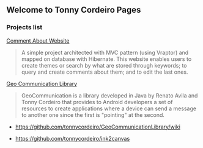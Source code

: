 ## Welcome to Tonny Cordeiro Pages

### Projects list

[Comment About Website](https://github.com/tonnycordeiro/CommentAboutWebsite)
> A simple project architected with MVC pattern (using Vraptor) and mapped on database with Hibernate. This website enables users to create themes or search by what are stored through keywords; to query and create comments about them; and to edit the last ones.

[Geo Communication Library](https://github.com/tonnycordeiro/GeoCommunicationLibrary)
> GeoCommunication is a library developed in Java by Renato Avila and Tonny Cordeiro that provides to Android developers a set of resources to create applications where a device can send a message to another one since the first is "pointing" at the second.
- https://github.com/tonnycordeiro/GeoCommunicationLibrary/wiki

- https://github.com/tonnycordeiro/ink2canvas

